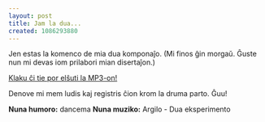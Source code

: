 ```yaml
---
layout: post
title: Jam la dua...
created: 1086293880
---
```

Jen estas la komenco de mia dua komponaĵo.  (Mi finos ĝin morgaŭ.  Ĝuste nun mi devas iom prilabori mian disertaĵon.)

<a href="/files/Argilo%20-%20Dua%20eksperimento.mp3">Klaku ĉi tie por elŝuti la MP3-on!</a>

Denove mi mem ludis kaj registris ĉion krom la druma parto.  Ĝuu!

<b>Nuna humoro:</b> dancema
<b>Nuna muziko:</b> Argilo - Dua eksperimento
